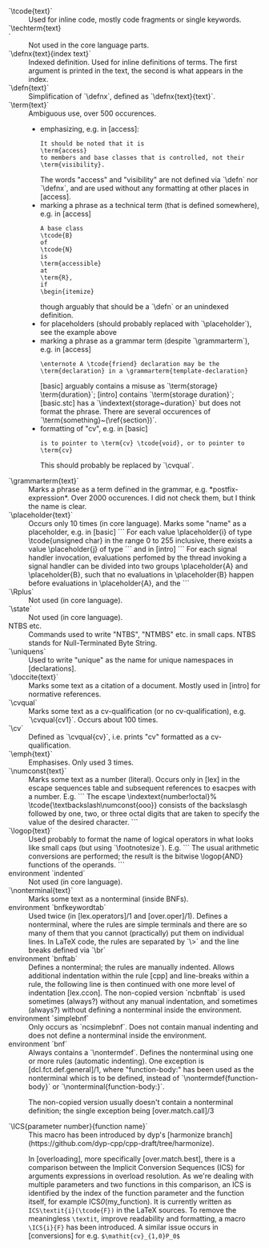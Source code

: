<dl>
<dt>`\tcode{text}`
<dd>Used for inline code, mostly code fragments or single keywords.</dd>

<dt>`\techterm{text}</dt>`
<dd>Not used in the core language parts.</dd>

<dt>`\defnx{text}{index text}`</dt>
<dd>Indexed definition. Used for inline definitions of terms. The first argument is printed in the text, the second is what appears in the index.</dd>

<dt>`\defn{text}`</dt>
<dd>Simplification of `\defnx`, defined as `\defnx{text}{text}`.</dd>

<dt>`\term{text}`</dt>
<dd>Ambiguous use, over 500 occurences.
<ul>
<li>emphasizing, e.g. in [access]:
<pre><code>It should be noted that it is
\term{access}
to members and base classes that is controlled, not their
\term{visibility}.
</code></pre>
The words "access" and "visibility" are not defined via `\defn` nor `\defnx`, and are used without any formatting at other places in [access].
</li>

<li>marking a phrase as a technical term (that is defined somewhere), e.g. in [access]
<pre><code>A base class
\tcode{B}
of
\tcode{N}
is
\term{accessible}
at
\term{R},
if
\begin{itemize}
</code></pre>
though arguably that should be a `\defn` or an unindexed definition.
</li>

<li>for placeholders (should probably replaced with `\placeholder`), see the example above</li>
<li>marking a phrase as a grammar term (despite `\grammarterm`), e.g. in [access]
<pre><code>\enternote A \tcode{friend} declaration may be the
\term{declaration} in a \grammarterm{template-declaration}
</code></pre>
[basic] arguably contains a misuse as `\term{storage} \term{duration}`; [intro] contains `\term{storage duration}`; [basic.stc] has a `\indextext{storage~duration}` but does not format the phrase.
There are several occurences of `\term{something}~(\ref{section})`.
</li>
<li>formatting of "cv", e.g. in [basic]
<pre><code>is to pointer to \term{cv} \tcode{void}, or to pointer to \term{cv}
</code></pre>
This should probably be replaced by `\cvqual`.
</ul>

<dt>`\grammarterm{text}`</dt>
<dd>Marks a phrase as a term defined in the grammar, e.g. *postfix-expression*. Over 2000 occurences. I did not check them, but I think the name is clear.</dd>

<dt>`\placeholder{text}`</dt>
<dd>Occurs only 10 times (in core language).
Marks some "name" as a placeholder, e.g. in [basic]
```
For each value \placeholder{i} of type \tcode{unsigned char} in the range
0 to 255 inclusive, there exists a value \placeholder{j} of type
```
and in [intro]
```
For each signal handler invocation, evaluations
perfomed by the thread invoking a signal handler can be divided into two
groups \placeholder{A} and \placeholder{B}, such that no evaluations in
\placeholder{B} happen before evaluations in \placeholder{A}, and the
```

<dt>`\Rplus`</dt>
<dd>Not used (in core language).</dd>

<dt>`\state`</dt>
<dd>Not used (in core language).</dd>

<dt>NTBS etc.</dt>
<dd>Commands used to write "NTBS", "NTMBS" etc. in small caps. NTBS stands for Null-Terminated Byte String.</dd>

<dt>`\uniquens`</dt>
<dd>Used to write "unique" as the name for unique namespaces in [declarations].</dd>

<dt>`\doccite{text}`</dt>
<dd>Marks some text as a citation of a document. Mostly used in [intro] for normative references.</dd>

<dt>`\cvqual`</dt>
<dd>Marks some text as a cv-qualification (or no cv-qualification), e.g. `\cvqual{cv1}`. Occurs about 100 times.</dd>

<dt>`\cv`</dt>
<dd>Defined as `\cvqual{cv}`, i.e. prints "cv" formatted as a cv-qualification.</dd>

<dt>`\emph{text}`</dt>
<dd>Emphasises. Only used 3 times.</dd>

<dt>`\numconst{text}`</dt>
<dd>Marks some text as a number (literal). Occurs only in [lex] in the escape sequences table and subsequent references to esacpes with a number. E.g.
```
The escape
\indextext{number!octal}%
\tcode{\textbackslash\numconst{ooo}} consists of the backslasgh followed by one,
two, or three octal digits that are taken to specify the value of the
desired character.
```
</dd>

<dt>`\logop{text}`</dt>
<dd>Used probably to format the name of logical operators in what looks like small caps (but using `\footnotesize`). E.g.
```
The usual arithmetic conversions are performed; the result is the
bitwise \logop{AND} functions of the operands.
```
</dd>

<dt>environment `indented`</dt>
<dd>Not used (in core language).</dd>

<dt>`\nonterminal{text}`</dt>
<dd>Marks some text as a nonterminal (inside BNFs).</dd>

<dt>environment `bnfkeywordtab`</dt>
<dd>Used twice (in [lex.operators]/1 and [over.oper]/1). Defines a nonterminal, where the rules are simple terminals and there are so many of them that you cannot (practically) put them on individual lines. In LaTeX code, the rules are separated by `\>` and the line breaks defined via `\br`
</dd>

<dt>environment `bnftab`</dt>
<dd>Defines a nonterminal; the rules are manually indented. Allows additional indentation within the rule [cpp] and line-breaks within a rule, the following line is then continued with one more level of indentation [lex.ccon].
The non-copied version `ncbnftab` is used sometimes (always?) without any manual indentation, and sometimes (always?) without defining a nonterminal inside the environment.
</dd>

<dt>environment `simplebnf`</dt>
<dd>Only occurs as `ncsimplebnf`. Does not contain manual indenting and does not define a nonterminal inside the environment.</dd>

<dt>environment `bnf`</dt>
<dd>Always contains a `\nontermdef`. Defines the nonterminal using one or more rules (automatic indenting).
One exception is [dcl.fct.def.general]/1, where "function-body:" has been used as the nonterminal which is to be defined, instead of `\nontermdef{function-body}` or `\nonterminal{function-body:}`.

The non-copied version usually doesn't contain a nonterminal definition; the single exception being [over.match.call]/3
</dd>

<dt>`\ICS{parameter number}{function name}`</dt>
<dd>This macro has been introduced by dyp's [harmonize branch](https://github.com/dyp-cpp/cpp-draft/tree/harmonize).

In [overloading], more specifically [over.match.best], there is a comparison between the Implicit Conversion Sequences (ICS) for arguments expressions in overload resolution. As we're dealing with multiple parameters and two functions in this comparison, an ICS is identified by the index of the function parameter and the function itself, for example ICS<i>0</i>(my_function).
It is currently written as `ICS\textit{i}(\tcode{F})` in the LaTeX sources.
To remove the meaningless `\textit`, improve readability and formatting, a macro `\ICS{i}{F}` has been introduced.
A similar issue occurs in [conversions] for e.g. `$\mathit{cv}_{1,0}P_0$`
</dd>
